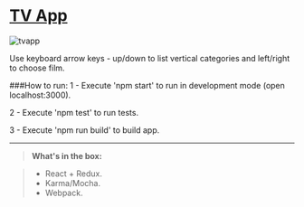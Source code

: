 [TV App](http://glebcha.github.io/smarttv-menu-redux/build/)
==========
![tvapp](https://infinit.io/_/9NDLfFb.jpg)

Use keyboard arrow keys - up/down to list vertical categories and left/right
to choose film.

###How to run:
1 - Execute 'npm start'
	to run in development mode (open localhost:3000).

2 - Execute 'npm test' to run tests.

3 - Execute 'npm run build' to build app.

----------


> **What's in the box:**

> - React + Redux.
> - Karma/Mocha.
> - Webpack.
